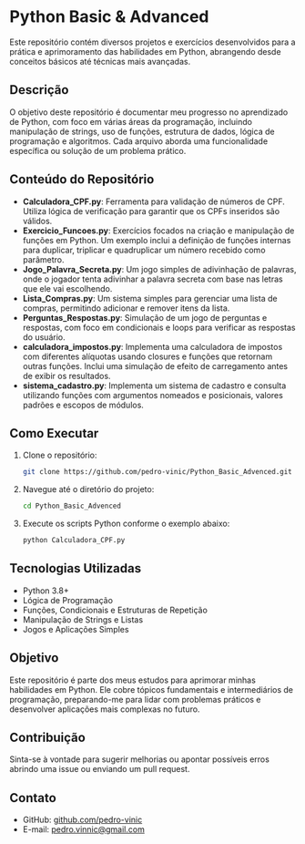 # Python Basic & Advanced

Este repositório contém diversos projetos e exercícios desenvolvidos para a prática e aprimoramento das habilidades em Python, abrangendo desde conceitos básicos até técnicas mais avançadas.

## Descrição

O objetivo deste repositório é documentar meu progresso no aprendizado de Python, com foco em várias áreas da programação, incluindo manipulação de strings, uso de funções, estrutura de dados, lógica de programação e algoritmos. Cada arquivo aborda uma funcionalidade específica ou solução de um problema prático.

## Conteúdo do Repositório

- **Calculadora_CPF.py**: Ferramenta para validação de números de CPF. Utiliza lógica de verificação para garantir que os CPFs inseridos são válidos.
- **Exercicio_Funcoes.py**: Exercícios focados na criação e manipulação de funções em Python. Um exemplo inclui a definição de funções internas para duplicar, triplicar e quadruplicar um número recebido como parâmetro.
- **Jogo_Palavra_Secreta.py**: Um jogo simples de adivinhação de palavras, onde o jogador tenta adivinhar a palavra secreta com base nas letras que ele vai escolhendo.
- **Lista_Compras.py**: Um sistema simples para gerenciar uma lista de compras, permitindo adicionar e remover itens da lista.
- **Perguntas_Respostas.py**: Simulação de um jogo de perguntas e respostas, com foco em condicionais e loops para verificar as respostas do usuário.
- **calculadora_impostos.py**: Implementa uma calculadora de impostos com diferentes alíquotas usando closures e funções que retornam outras funções. Inclui uma simulação de efeito de carregamento antes de exibir os resultados.
- **sistema_cadastro.py**: Implementa um sistema de cadastro e consulta utilizando funções com argumentos nomeados e posicionais, valores padrões e escopos de módulos.

## Como Executar

1. Clone o repositório:

    ```bash
    git clone https://github.com/pedro-vinic/Python_Basic_Advenced.git
    ```

2. Navegue até o diretório do projeto:

    ```bash
    cd Python_Basic_Advenced
    ```

3. Execute os scripts Python conforme o exemplo abaixo:

    ```bash
    python Calculadora_CPF.py
    ```

## Tecnologias Utilizadas

- Python 3.8+
- Lógica de Programação
- Funções, Condicionais e Estruturas de Repetição
- Manipulação de Strings e Listas
- Jogos e Aplicações Simples

## Objetivo

Este repositório é parte dos meus estudos para aprimorar minhas habilidades em Python. Ele cobre tópicos fundamentais e intermediários de programação, preparando-me para lidar com problemas práticos e desenvolver aplicações mais complexas no futuro.

## Contribuição

Sinta-se à vontade para sugerir melhorias ou apontar possíveis erros abrindo uma issue ou enviando um pull request.

## Contato

- GitHub: [github.com/pedro-vinic](https://github.com/pedro-vinic)
- E-mail: pedro.vinnic@gmail.com
